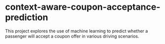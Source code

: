 # context-aware-coupon-acceptance-prediction
This project explores the use of machine learning to predict whether a passenger will accept a coupon offer in various driving scenarios.
